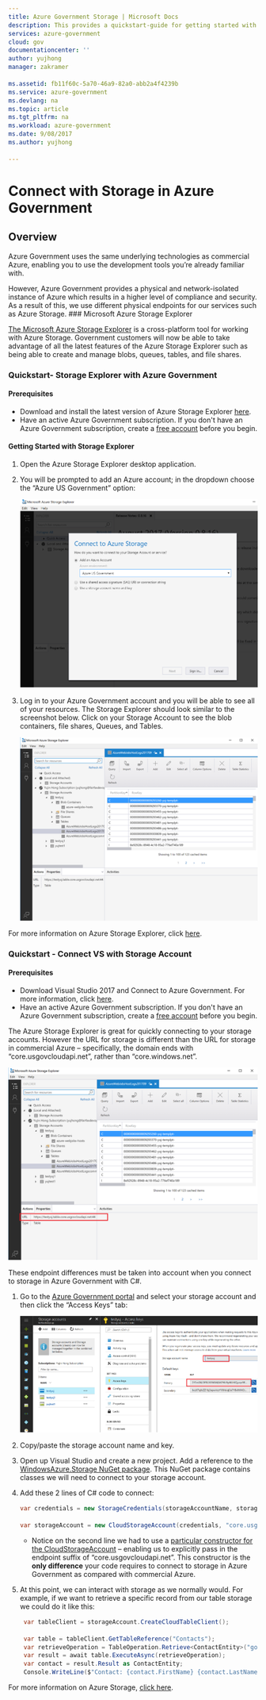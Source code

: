 ```yaml
---
title: Azure Government Storage | Microsoft Docs
description: This provides a quickstart-guide for getting started with Storage in Azure Government
services: azure-government
cloud: gov
documentationcenter: ''
author: yujhong
manager: zakramer

ms.assetid: fb11f60c-5a70-46a9-82a0-abb2a4f4239b
ms.service: azure-government
ms.devlang: na
ms.topic: article
ms.tgt_pltfrm: na
ms.workload: azure-government
ms.date: 9/08/2017
ms.author: yujhong

---
```

# Connect with Storage in Azure Government

## Overview 
Azure Government uses the same underlying technologies as commercial Azure, enabling you to use the development tools you’re already familiar with.

However, Azure Government provides a physical and network-isolated instance of Azure which results in a higher level of compliance and security. As a result of this, we use different physical endpoints for our services such as Azure Storage. ### Microsoft Azure Storage Explorer

[The Microsoft Azure Storage Explorer](https://azure.microsoft.com/en-us/features/storage-explorer/) is a cross-platform tool for working with Azure Storage. Government customers will now be able to take advantage of all the latest features of the Azure Storage Explorer such as being able to create and manage blobs, queues, tables, and file shares.

### Quickstart- Storage Explorer with Azure Government

#### Prerequisites
* Download and install the latest version of Azure Storage Explorer [here](https://azure.microsoft.com/en-us/features/storage-explorer/). 
* Have an active Azure Government subscription.
If you don't have an Azure Government subscription, create a [free account](https://azure.microsoft.com/en-us/overview/clouds/government/) before you begin.

#### Getting Started with Storage Explorer
1. Open the Azure Storage Explorer desktop application.

2. You will be prompted to add an Azure account; in the dropdown choose the “Azure US Government” option:

    ![storage1](./media/documentation-government-get-started-connect-with-storage-img1.png)
3. Log in to your Azure Government account and you will be able to see all of your resources. The Storage Explorer should look similar to the screenshot below. Click on your Storage Account to see the blob containers, file shares, Queues, and Tables. 

    ![storage2](./media/documentation-government-get-started-connect-with-storage-img2.png)

For more information on Azure Storage Explorer, click [here](https://docs.microsoft.com/en-us/azure/vs-azure-tools-storage-manage-with-storage-explorer?toc=%2fazure%2fstorage%2fblobs%2ftoc.json).
### Quickstart - Connect VS with Storage Account

#### Prerequisites
* Download Visual Studio 2017 and Connect to Azure Government. For more information, click [here](documentation-government-get-started-connect-with-vs). 
* Have an active Azure Government subscription.
If you don't have an Azure Government subscription, create a [free account](https://azure.microsoft.com/en-us/overview/clouds/government/) before you begin.

The Azure Storage Explorer is great for quickly connecting to your storage accounts. However the URL for storage is different than the URL for storage in commercial Azure – specifically, the domain ends with “core.usgovcloudapi.net”, rather than “core.windows.net”.

![storage3](./media/documentation-government-get-started-connect-with-storage-img3.png)

These endpoint differences must be taken into account when you connect to storage in Azure Government with C#.
1. Go to the [Azure Government portal](https://portal.azure.us) and select your storage account and then click the “Access Keys” tab:

    ![storage4](./media/documentation-government-get-started-connect-with-storage-img4.png)
2. Copy/paste the storage account name and key.
3. Open up Visual Studio and create a new project. Add a reference to the [WindowsAzure.Storage NuGet package](https://www.nuget.org/packages/WindowsAzure.Storage/). This NuGet package contains classes we will need to connect to your storage account.

4. Add these 2 lines of C# code to connect:
	```cs
	var credentials = new StorageCredentials(storageAccountName, storageAccountKey);

    var storageAccount = new CloudStorageAccount(credentials, "core.usgovcloudapi.net", useHttps: true);   
	```

    -   Notice on the second line we had to use a [particular constructor for the CloudStorageAccount](https://docs.microsoft.com/en-us/dotnet/api/microsoft.windowsazure.storage.cloudstorageaccount.-ctor?redirectedfrom=MSDN&view=azurestorage-8.1.3#Microsoft_WindowsAzure_Storage_CloudStorageAccount__ctor_Microsoft_WindowsAzure_Storage_Auth_StorageCredentials_System_String_System_Boolean) – enabling us to explicitly pass in the endpoint suffix of “core.usgovcloudapi.net”. This constructor is the **only difference** your code requires to connect to storage in Azure Government as compared with commercial Azure.

5. At this point, we can interact with storage as we normally would. For example, if we want to retrieve a specific record from our table storage we could do it like this:

   ```cs
    var tableClient = storageAccount.CreateCloudTableClient();

    var table = tableClient.GetTableReference("Contacts");
    var retrieveOperation = TableOperation.Retrieve<ContactEntity>("gov-partition1", "0fb52a6c-3784-4dc5-aa6d-ecda4426dbda");
    var result = await table.ExecuteAsync(retrieveOperation);
    var contact = result.Result as ContactEntity;
    Console.WriteLine($"Contact: {contact.FirstName} {contact.LastName}");
    ```
For more information on Azure Storage, [click here](https://docs.microsoft.com/en-us/azure/storage/). 

